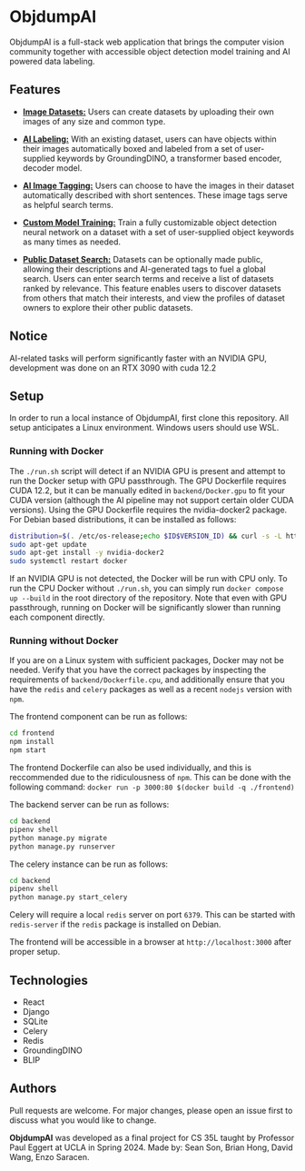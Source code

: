 # ObjdumpAI

ObjdumpAI is a full-stack web application that brings the computer vision community together with accessible object detection model training and AI powered data labeling.

## Features

- <ins>__Image Datasets:__</ins> Users can create datasets by uploading their own images of any size and common type.

- <ins>__AI Labeling:__</ins> With an existing dataset, users can have objects within their images automatically boxed and labeled from a set of user-supplied keywords by GroundingDINO, a transformer based encoder, decoder model.

- <ins>__AI Image Tagging:__</ins> Users can choose to have the images in their dataset automatically described with short sentences. These image tags serve as helpful search terms.

- <ins>__Custom Model Training:__</ins> Train a fully customizable object detection neural network on a dataset with a set of user-supplied object keywords as many times as needed.

- <ins>__Public Dataset Search:__</ins> Datasets can be optionally made public, allowing their descriptions and AI-generated tags to fuel a global search. Users can enter search terms and receive a list of datasets ranked by relevance. This feature enables users to discover datasets from others that match their interests, and view the profiles of dataset owners to explore their other public datasets.

## Notice

AI-related tasks will perform significantly faster with an NVIDIA GPU, development was done on an RTX 3090 with cuda 12.2

## Setup

In order to run a local instance of ObjdumpAI, first clone this repository.
All setup anticipates a Linux environment. Windows users should use WSL.

### Running with Docker
The `./run.sh` script will detect if an NVIDIA GPU is present and attempt to run the Docker setup
with GPU passthrough. The GPU Dockerfile requires CUDA 12.2, but it can be manually edited in
`backend/Docker.gpu` to fit your CUDA version (although the AI pipeline may not support certain older CUDA versions).
Using the GPU Dockerfile requires the nvidia-docker2 package.
For Debian based distributions, it can be installed as follows:
```bash
distribution=$(. /etc/os-release;echo $ID$VERSION_ID) && curl -s -L https://nvidia.github.io/libnvidia-container/gpgkey | sudo apt-key add - && curl -s -L https://nvidia.github.io/libnvidia-container/$distribution/libnvidia-container.list | sudo tee /etc/apt/sources.list.d/nvidia-container-toolkit.list
sudo apt-get update
sudo apt-get install -y nvidia-docker2
sudo systemctl restart docker
```
If an NVIDIA GPU is not detected, the Docker will be run with CPU only.
To run the CPU Docker without `./run.sh`, you can simply run `docker compose up --build` in the root directory of the repository.
Note that even with GPU passthrough, running on Docker will be significantly slower than running each component directly.

### Running without Docker
If you are on a Linux system with sufficient packages, Docker may not be needed.
Verify that you have the correct packages by inspecting the requirements of `backend/Dockerfile.cpu`,
and additionally ensure that you have the `redis` and `celery` packages as well as a recent `nodejs` version with `npm`.

The frontend component can be run as follows:
```bash
cd frontend
npm install
npm start
```
The frontend Dockerfile can also be used individually, and this is reccommended
due to the ridiculousness of `npm`. This can be done with the following command:
`docker run -p 3000:80 $(docker build -q ./frontend)`

The backend server can be run as follows:
```bash
cd backend
pipenv shell
python manage.py migrate
python manage.py runserver
```

The celery instance can be run as follows:
```bash
cd backend
pipenv shell
python manage.py start_celery
```

Celery will require a local `redis` server on port `6379`.
This can be started with `redis-server` if the `redis` package is installed on Debian.

The frontend will be accessible in a browser at `http://localhost:3000` after proper setup.

## Technologies
- React
- Django
- SQLite
- Celery
- Redis
- GroundingDINO
- BLIP

## Authors

Pull requests are welcome. For major changes, please open an issue first
to discuss what you would like to change.

__ObjdumpAI__ was developed as a final project for CS 35L taught by Professor Paul Eggert at UCLA in Spring 2024. Made by: Sean Son, Brian Hong, David Wang, Enzo Saracen.
